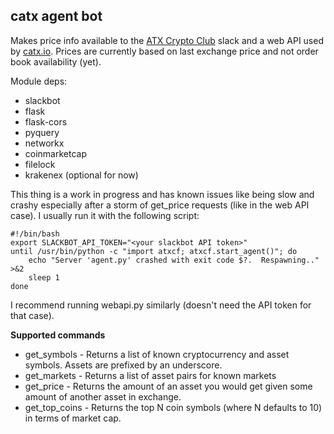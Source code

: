 catx agent bot
--------------

Makes price info available to the [ATX Crypto Club] slack and a web API used by [catx.io]. Prices are currently based on last exchange price and not order book availability (yet).

Module deps:

  - slackbot
  - flask
  - flask-cors
  - pyquery
  - networkx
  - coinmarketcap
  - filelock
  - krakenex (optional for now)

This thing is a work in progress and has known issues like being slow and crashy especially after a storm of get_price requests (like in the web API case). I usually run it with the following script:

    #!/bin/bash
    export SLACKBOT_API_TOKEN="<your slackbot API token>"
    until /usr/bin/python -c "import atxcf; atxcf.start_agent()"; do
        echo "Server 'agent.py' crashed with exit code $?.  Respawning.." >&2
        sleep 1
    done

I recommend running webapi.py similarly (doesn't need the API token for that case).

**Supported commands**

  - get_symbols - Returns a list of known cryptocurrency and asset symbols. Assets are prefixed by an underscore.
  - get_markets - Returns a list of asset pairs for known markets
  - get_price - Returns the amount of an asset you would get given some amount of another asset in exchange.
  - get_top_coins - Returns the top N coin symbols (where N defaults to 10) in terms of market cap.

  [catx.io]: http://catx.io/
  [ATX Crypto Club]: http://atxcf.slack.com/
